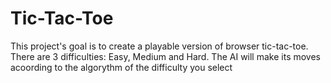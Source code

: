 # Tic-Tac-Toe
This project's goal is to create a playable version of browser tic-tac-toe. There are 3 difficulties: Easy, Medium and Hard. The AI will make its moves acoording to the algorythm of the difficulty you select
